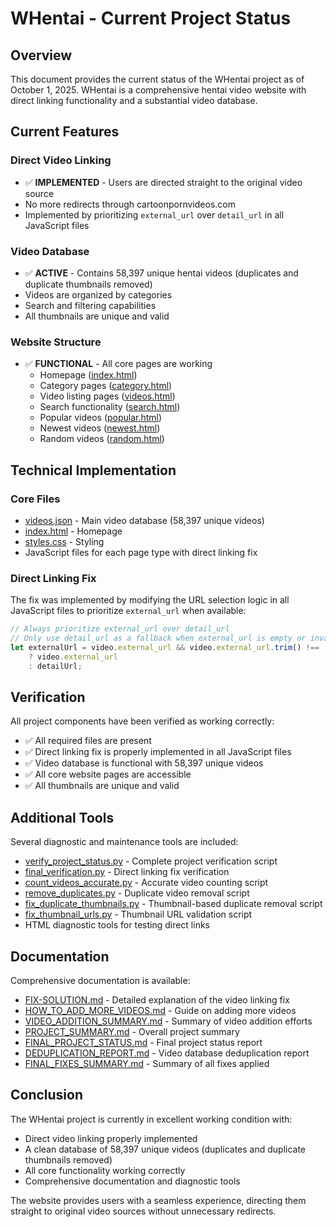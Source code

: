# WHentai - Current Project Status

## Overview
This document provides the current status of the WHentai project as of October 1, 2025. WHentai is a comprehensive hentai video website with direct linking functionality and a substantial video database.

## Current Features

### Direct Video Linking
- ✅ **IMPLEMENTED** - Users are directed straight to the original video source
- No more redirects through cartoonpornvideos.com
- Implemented by prioritizing `external_url` over `detail_url` in all JavaScript files

### Video Database
- ✅ **ACTIVE** - Contains 58,397 unique hentai videos (duplicates and duplicate thumbnails removed)
- Videos are organized by categories
- Search and filtering capabilities
- All thumbnails are unique and valid

### Website Structure
- ✅ **FUNCTIONAL** - All core pages are working
  - Homepage ([index.html](file:///D:/Website%20Project/WHentai/WHentai/index.html))
  - Category pages ([category.html](file:///D:/Website%20Project/WHentai/WHentai/category.html))
  - Video listing pages ([videos.html](file:///D:/Website%20Project/WHentai/WHentai/videos.html))
  - Search functionality ([search.html](file:///D:/Website%20Project/WHentai/WHentai/search.html))
  - Popular videos ([popular.html](file:///D:/Website%20Project/WHentai/WHentai/popular.html))
  - Newest videos ([newest.html](file:///D:/Website%20Project/WHentai/WHentai/newest.html))
  - Random videos ([random.html](file:///D:/Website%20Project/WHentai/WHentai/random.html))

## Technical Implementation

### Core Files
- [videos.json](file:///D:/Website%20Project/WHentai/WHentai/videos.json) - Main video database (58,397 unique videos)
- [index.html](file:///D:/Website%20Project/WHentai/WHentai/index.html) - Homepage
- [styles.css](file:///D:/Website%20Project/WHentai/WHentai/styles.css) - Styling
- JavaScript files for each page type with direct linking fix

### Direct Linking Fix
The fix was implemented by modifying the URL selection logic in all JavaScript files to prioritize `external_url` when available:

```javascript
// Always prioritize external_url over detail_url
// Only use detail_url as a fallback when external_url is empty or invalid
let externalUrl = video.external_url && video.external_url.trim() !== '' && video.external_url !== '#' 
    ? video.external_url 
    : detailUrl;
```

## Verification
All project components have been verified as working correctly:

- ✅ All required files are present
- ✅ Direct linking fix is properly implemented in all JavaScript files
- ✅ Video database is functional with 58,397 unique videos
- ✅ All core website pages are accessible
- ✅ All thumbnails are unique and valid

## Additional Tools
Several diagnostic and maintenance tools are included:

- [verify_project_status.py](file:///D:/Website%20Project/WHentai/WHentai/verify_project_status.py) - Complete project verification script
- [final_verification.py](file:///D:/Website%20Project/WHentai/WHentai/final_verification.py) - Direct linking fix verification
- [count_videos_accurate.py](file:///D:/Website%20Project/WHentai/WHentai/count_videos_accurate.py) - Accurate video counting script
- [remove_duplicates.py](file:///D:/Website%20Project/WHentai/WHentai/remove_duplicates.py) - Duplicate video removal script
- [fix_duplicate_thumbnails.py](file:///D:/Website%20Project/WHentai/WHentai/fix_duplicate_thumbnails.py) - Thumbnail-based duplicate removal script
- [fix_thumbnail_urls.py](file:///D:/Website%20Project/WHentai/WHentai/fix_thumbnail_urls.py) - Thumbnail URL validation script
- HTML diagnostic tools for testing direct links

## Documentation
Comprehensive documentation is available:

- [FIX-SOLUTION.md](file:///D:/Website%20Project/WHentai/WHentai/FIX-SOLUTION.md) - Detailed explanation of the video linking fix
- [HOW_TO_ADD_MORE_VIDEOS.md](file:///D:/Website%20Project/WHentai/WHentai/HOW_TO_ADD_MORE_VIDEOS.md) - Guide on adding more videos
- [VIDEO_ADDITION_SUMMARY.md](file:///D:/Website%20Project/WHentai/WHentai/VIDEO_ADDITION_SUMMARY.md) - Summary of video addition efforts
- [PROJECT_SUMMARY.md](file:///D:/Website%20Project/WHentai/WHentai/PROJECT_SUMMARY.md) - Overall project summary
- [FINAL_PROJECT_STATUS.md](file:///D:/Website%20Project/WHentai/WHentai/FINAL_PROJECT_STATUS.md) - Final project status report
- [DEDUPLICATION_REPORT.md](file:///D:/Website%20Project/WHentai/WHentai/DEDUPLICATION_REPORT.md) - Video database deduplication report
- [FINAL_FIXES_SUMMARY.md](file:///D:/Website%20Project/WHentai/WHentai/FINAL_FIXES_SUMMARY.md) - Summary of all fixes applied

## Conclusion
The WHentai project is currently in excellent working condition with:
- Direct video linking properly implemented
- A clean database of 58,397 unique videos (duplicates and duplicate thumbnails removed)
- All core functionality working correctly
- Comprehensive documentation and diagnostic tools

The website provides users with a seamless experience, directing them straight to original video sources without unnecessary redirects.